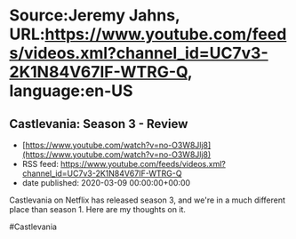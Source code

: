# Source:Jeremy Jahns, URL:https://www.youtube.com/feeds/videos.xml?channel_id=UC7v3-2K1N84V67IF-WTRG-Q, language:en-US

## Castlevania: Season 3 - Review
 - [https://www.youtube.com/watch?v=no-O3W8Jlj8](https://www.youtube.com/watch?v=no-O3W8Jlj8)
 - RSS feed: https://www.youtube.com/feeds/videos.xml?channel_id=UC7v3-2K1N84V67IF-WTRG-Q
 - date published: 2020-03-09 00:00:00+00:00

Castlevania on Netflix has released season 3, and we're in a much different place than season 1. Here are my thoughts on it.

#Castlevania

